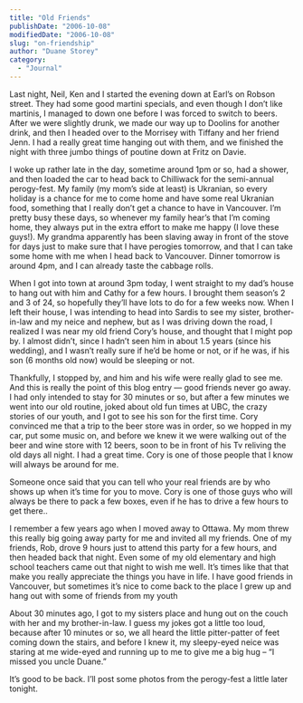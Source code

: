 ```yaml
---
title: "Old Friends"
publishDate: "2006-10-08"
modifiedDate: "2006-10-08"
slug: "on-friendship"
author: "Duane Storey"
category:
  - "Journal"
---
```


Last night, Neil, Ken and I started the evening down at Earl’s on Robson street. They had some good martini specials, and even though I don’t like martinis, I managed to down one before I was forced to switch to beers. After we were slightly drunk, we made our way up to Doolins for another drink, and then I headed over to the Morrisey with Tiffany and her friend Jenn. I had a really great time hanging out with them, and we finished the night with three jumbo things of poutine down at Fritz on Davie.

I woke up rather late in the day, sometime around 1pm or so, had a shower, and then loaded the car to head back to Chilliwack for the semi-annual perogy-fest. My family (my mom’s side at least) is Ukranian, so every holiday is a chance for me to come home and have some real Ukranian food, something that I really don’t get a chance to have in Vancouver. I’m pretty busy these days, so whenever my family hear’s that I’m coming home, they always put in the extra effort to make me happy (I love these guys!). My grandma apparently has been slaving away in front of the stove for days just to make sure that I have perogies tomorrow, and that I can take some home with me when I head back to Vancouver. Dinner tomorrow is around 4pm, and I can already taste the cabbage rolls.

When I got into town at around 3pm today, I went straight to my dad’s house to hang out with him and Cathy for a few hours. I brought them season’s 2 and 3 of 24, so hopefully they’ll have lots to do for a few weeks now. When I left their house, I was intending to head into Sardis to see my sister, brother-in-law and my neice and nephew, but as I was driving down the road, I realized I was near my old friend Cory’s house, and thought that I might pop by. I almost didn’t, since I hadn’t seen him in about 1.5 years (since his wedding), and I wasn’t really sure if he’d be home or not, or if he was, if his son (6 months old now) would be sleeping or not.

Thankfully, I stopped by, and him and his wife were really glad to see me. And this is really the point of this blog entry — good friends never go away. I had only intended to stay for 30 minutes or so, but after a few minutes we went into our old routine, joked about old fun times at UBC, the crazy stories of our youth, and I got to see his son for the first time. Cory convinced me that a trip to the beer store was in order, so we hopped in my car, put some music on, and before we knew it we were walking out of the beer and wine store with 12 beers, soon to be in front of his Tv reliving the old days all night. I had a great time. Cory is one of those people that I know will always be around for me.

Someone once said that you can tell who your real friends are by who shows up when it’s time for you to move. Cory is one of those guys who will always be there to pack a few boxes, even if he has to drive a few hours to get there..

I remember a few years ago when I moved away to Ottawa. My mom threw this really big going away party for me and invited all my friends. One of my friends, Rob, drove 9 hours just to attend this party for a few hours, and then headed back that night. Even some of my old elementary and high school teachers came out that night to wish me well. It’s times like that that make you really appreciate the things you have in life. I have good friends in Vancouver, but sometimes it’s nice to come back to the place I grew up and hang out with some of friends from my youth

About 30 minutes ago, I got to my sisters place and hung out on the couch with her and my brother-in-law. I guess my jokes got a little too loud, because after 10 minutes or so, we all heard the little pitter-patter of feet coming down the stairs, and before I knew it, my sleepy-eyed neice was staring at me wide-eyed and running up to me to give me a big hug – “I missed you uncle Duane.”

It’s good to be back. I’ll post some photos from the perogy-fest a little later tonight.